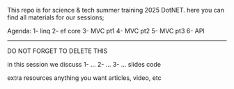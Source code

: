 This repo is for science & tech summer training 2025 DotNET.
here you can find all materials for our sessions;

Agenda:
1- linq
2- ef core
3- MVC pt1
4- MVC pt2
5- MVC pt3
6- API

------------------------------
DO NOT FORGET TO DELETE THIS

in this session we discuss 
1- ...
2- ...
3- ...
slides 
code 

extra resources 
anything you want articles, video, etc